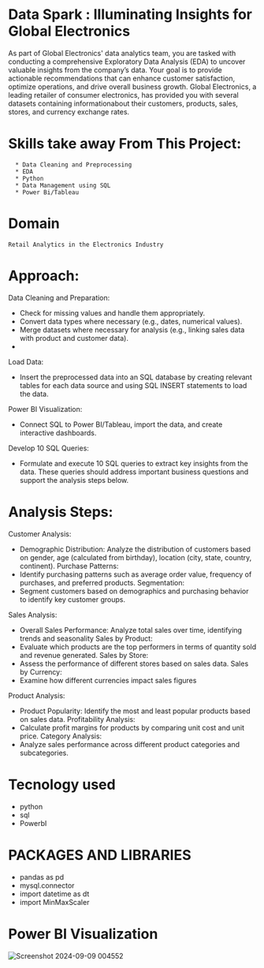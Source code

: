 # Data Spark : Illuminating Insights for Global Electronics
As part of Global Electronics' data analytics team, you are tasked with conducting a comprehensive Exploratory Data Analysis (EDA) to
uncover valuable insights from the company’s data. Your goal is to provide actionable recommendations that can enhance customer satisfaction,
optimize operations, and drive overall business growth. Global Electronics, a leading retailer of consumer electronics, has provided you with
several datasets containing informationabout their customers, products, sales, stores, and currency exchange rates.

# Skills take away From This Project:
      * Data Cleaning and Preprocessing 
      * EDA
      * Python 
      * Data Management using SQL 
      * Power Bi/Tableau
      
# Domain
    Retail Analytics in the Electronics Industry

# Approach:
Data Cleaning and Preparation:
  * Check for missing values and handle them appropriately.
  * Convert data types where necessary (e.g., dates, numerical values).
  *  Merge datasets where necessary for analysis (e.g., linking sales data with product and customer data).
  *  
Load Data:
  * Insert the preprocessed data into an SQL database by creating relevant tables for each data source and using SQL INSERT statements to load the data.
   
Power BI Visualization:
  * Connect SQL to Power BI/Tableau, import the data, and create interactive dashboards.

Develop 10 SQL Queries:
  * Formulate and execute 10 SQL queries to extract key insights from the data.
    These queries should address important business questions and support the analysis steps below.

    
# Analysis Steps:

Customer Analysis:
   * Demographic Distribution: Analyze the distribution of customers based on gender, age (calculated from birthday),
 location (city, state, country, continent).
Purchase Patterns:
   * Identify purchasing patterns such as average order value, frequency of purchases, and preferred products.
Segmentation:
   * Segment customers based on demographics and purchasing behavior to identify key customer groups.
   
Sales Analysis:
   * Overall Sales Performance: Analyze total sales over time, identifying trends and seasonality
Sales by Product: 
   * Evaluate which products are the top performers in terms of quantity sold and revenue generated.
Sales by Store:
   * Assess the performance of different stores based on sales data.
Sales by Currency:
   * Examine how different currencies impact sales figures

Product Analysis:
  * Product Popularity: Identify the most and least popular products based on sales data.
Profitability Analysis:
  * Calculate profit margins for products by comparing unit cost and unit price.
Category Analysis: 
  * Analyze sales performance across different product categories and subcategories.

# Tecnology used

* python
* sql
* PowerbI
 
 
# PACKAGES AND LIBRARIES

 * pandas as pd
 * mysql.connector
 * import datetime as dt
 * import MinMaxScaler
  

# Power BI Visualization

![Screenshot 2024-09-09 004552](https://github.com/user-attachments/assets/265070ea-fe69-4979-9bf2-7df98147ecc5)

